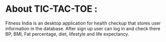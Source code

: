 # About TIC-TAC-TOE  :
Fitness India is an desktop application for health checkup that stores user information in the database.
After sign up user can log in and check there BP, BMI, Fat percentage, diet, lifestyle and life expectancy.
